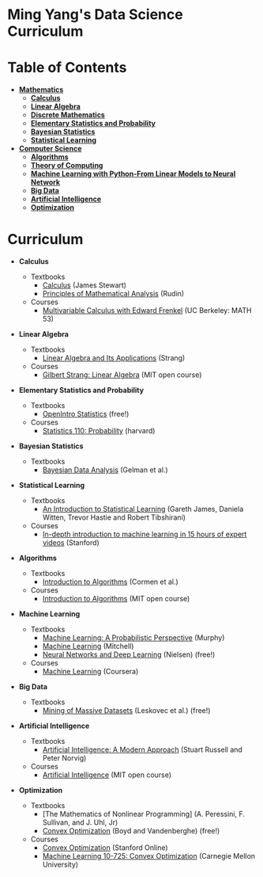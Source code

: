 # Ming Yang's Data Science Curriculum


Table of Contents
=================
* [**Mathematics**](#Math)
  * [**Calculus**](#Calculus)
  * [**Linear Algebra**](#Linear-Algebra)
  * [**Discrete Mathematics**](#Discrete-Mathematics)
  * [**Elementary Statistics and Probability**](#Elementary-Statistics)
  * [**Bayesian Statistics**](#Bayesian-Statistics)
  * [**Statistical Learning**](#Statistical-Learning)
* [**Computer Science**](#CS)
  * [**Algorithms**](#Algorithms)
  * [**Theory of Computing**](#Theory-of-Computing)
  * [**Machine Learning with Python-From Linear Models to Neural Network**](#Machine-Learning)
  * [**Big Data**](#Big-Data)
  * [**Artificial Intelligence**](#Artificial-Intelligence)
  * [**Optimization**](#Optimization)
  

Curriculum
==========
  * <a name="Calculus"></a>**Calculus**
      * Textbooks
          * [Calculus](https://www.stewartcalculus.com/) (James Stewart) 
          * [Principles of Mathematical Analysis](http://www.mheducation.com/highered/product/principles-mathematical-analysis-rudin/007054235X.html) (Rudin)
      * Courses
          * [Multivariable Calculus with Edward Frenkel](https://www.youtube.com/playlist?list=PLaLOVNqqD-2GcoO8CLvCbprz2J0_1uaoZ) (UC Berkeley: MATH 53)
  * <a name="Linear-Algebra"></a>**Linear Algebra**
      * Textbooks
          * [Linear Algebra and Its Applications](http://www.cengage.com/search/productOverview.do?N=16+4294922413+4294952008) (Strang) 
      * Courses
           * [Gilbert Strang: Linear Algebra](https://ocw.mit.edu/courses/mathematics/18-06-linear-algebra-spring-2010/) (MIT open course)
  * <a name="Elementary Statistics and Probability"></a>**Elementary Statistics and Probability**
      * Textbooks
           * [OpenIntro Statistics](https://www.openintro.org/stat/index.php) (free!)
      * Courses
           * [Statistics 110: Probability](https://projects.iq.harvard.edu/stat110/home) (harvard)
  * <a name="Bayesian Statistics"></a>**Bayesian Statistics**
      * Textbooks
           * [Bayesian Data Analysis](http://www.stat.columbia.edu/~gelman/book/) (Gelman et al.)
  * <a name="Statistical-Learning"></a>**Statistical Learning**
      * Textbooks
          * [An Introduction to Statistical Learning](http://www-bcf.usc.edu/~gareth/ISL/) (Gareth James, Daniela Witten, Trevor Hastie and Robert Tibshirani)
      * Courses
        * [In-depth introduction to machine learning in 15 hours of expert videos](https://www.r-bloggers.com/in-depth-introduction-to-machine-learning-in-15-hours-of-expert-videos/) (Stanford)
      
   * <a name="Algorithms"></a>**Algorithms**
      * Textbooks
        * [Introduction to Algorithms](https://mitpress.mit.edu/books/introduction-algorithms) (Cormen et al.)
      * Courses
        * [Introduction to Algorithms](https://ocw.mit.edu/courses/electrical-engineering-and-computer-science/6-006-introduction-to-algorithms-fall-2011/) (MIT open course)
   * <a name="Machine-Learning"></a>**Machine Learning**
      * Textbooks
          * [Machine Learning: A Probabilistic Perspective](http://www.cs.ubc.ca/~murphyk/MLbook/) (Murphy)
          * [Machine Learning](http://www.cs.cmu.edu/~tom/mlbook.html) (Mitchell)
          * [Neural Networks and Deep Learning](http://neuralnetworksanddeeplearning.com/) (Nielsen) (free!)
      * Courses
          * [Machine Learning](https://www.coursera.org/learn/machine-learning) (Coursera)
   * <a name="Big-Data"></a>**Big Data**
        * Textbooks
          * [Mining of Massive Datasets](http://www.mmds.org/) (Leskovec et al.) (free!)
   * <a name="Artificial-Intelligence"></a>**Artificial Intelligence**
        * Textbooks
            * [Artificial Intelligence: A Modern Approach](http://aima.cs.berkeley.edu/) (Stuart Russell and Peter Norvig)
        * Courses
            * [Artificial Intelligence](https://ocw.mit.edu/courses/electrical-engineering-and-computer-science/6-034-artificial-intelligence-fall-2010/) (MIT open course)
   * <a name="Optimization"></a>**Optimization**
       * Textbooks
          * [The Mathematics of Nonlinear Programming] (A. Peressini, F. Sullivan, and J. Uhl, Jr)
          * [Convex Optimization](http://web.stanford.edu/~boyd/cvxbook/) (Boyd and Vandenberghe) (free!)
       * Courses
          * [Convex Optimization](https://lagunita.stanford.edu/courses/Engineering/CVX101/Winter2014/about) (Stanford Online)
          * [Machine Learning 10-725: Convex Optimization](http://www.stat.cmu.edu/~ryantibs/convexopt/) (Carnegie Mellon University)
 

